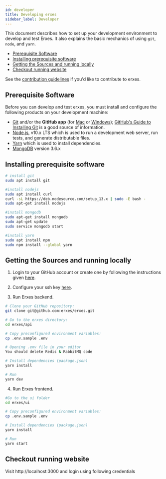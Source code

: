 ```yaml
---
id: developer
title: Developing erxes
sidebar_label: Developer
---
```


This document describes how to set up your development environment to develop and test Erxes. It also explains the basic mechanics of using `git`, `node`, and `yarn`.

- [Prerequisite Software](#prerequisite-software)
- [Installing prerequisite software](#installing-prerequisite-software)
- [Getting the Sources and running locally](#getting-the-sources-and-running-locally)
- [Checkout running website](#checkout-running-website)

See the [contribution guidelines](contributing) if you'd like to contribute to erxes.

## Prerequisite Software

Before you can develop and test erxes, you must install and configure the following products on your development machine:

- [Git](http://git-scm.com/) and/or the **GitHub app** (for [Mac](http://mac.github.com) or [Windows](http://windows.github.com)); [GitHub's Guide to Installing Git](https://help.github.com/articles/set-up-git) is a good source of information.
- [Node.js](http://nodejs.org), v10.x LTS which is used to run a development web server, run tests, and generate distributable files.
- [Yarn](https://yarnpkg.com) which is used to install dependencies.
- [MongoDB](https://www.mongodb.com) version 3.6.x


## Installing prerequisite software 
```sh
# install git 
sudo apt install git

#install nodejs
sudo apt install curl
curl -sL https://deb.nodesource.com/setup_13.x | sudo -E bash -
sudo apt-get install nodejs

#install mongodb
sudo apt-get install mongodb
sudo apt-get update 
sudo service mongodb start

#install yarn 
sudo apt install npm
sudo npm install --global yarn

```

## Getting the Sources and running locally

1. Login to your GitHub account or create one by following the instructions given [here](https://github.com/signup/free).

2. Configure your ssh key [here](https://github.com/settings/keys).

3. Run Erxes backend.

```sh
# Clone your GitHub repository:
git clone git@github.com:erxes/erxes.git

# Go to the erxes directory:
cd erxes/api

# Copy preconfigured environment variables:
cp .env.sample .env

# Opening .env file in your editor
You should delete Redis & RabbitMQ code

# Install dependencies (package.json)
yarn install

# Run
yarn dev
```

4. Run Erxes frontend.

```sh
#Go to the ui folder 
cd erxes/ui

# Copy preconfigured environment variables:
cp .env.sample .env

# Install dependencies (package.json)
yarn install

# Run
yarn start
```

## Checkout running website

Visit http://localhost:3000 and login using following credentials


